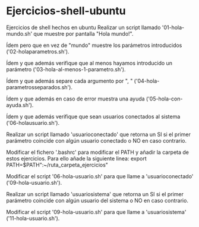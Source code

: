 # Ejercicios-shell-ubuntu
Ejercicios de shell hechos en ubuntu
Realizar un script llamado '01-hola-mundo.sh' que muestre por pantalla "Hola mundo!".

Ídem pero que en vez de "mundo" muestre los parámetros introducidos ('02-holaparametros.sh').

Ídem y que además verifique que al menos hayamos introducido un parámetro ('03-hola-al-menos-1-parametro.sh').

Ídem y que además separe cada argumento por ", " ('04-hola-parametrosseparados.sh').

Ídem y que además en caso de error muestra una ayuda ('05-hola-con-ayuda.sh').

Ídem y que además verifique que sean usuarios conectados al sistema ('06-holausuario.sh').

Realizar un script llamado 'usuarioconectado' que retorna un SI si el primer parámetro coincide con algún usuario conectado o NO en caso contrario.

Modificar el fichero '.bashrc' para modificar el PATH y añadir la carpeta de estos ejercicios. Para ello añade la siguiente linea: export PATH=$PATH":~/ruta_carpeta_ejercicios"

Modificar el script '06-hola-usuario.sh' para que llame a 'usuarioconectado' ('09-hola-usuario.sh').

Realizar un script llamado 'usuariosistema' que retorna un SI si el primer parámetro coincide con algún usuario del sistema o NO en caso contrario.

Modificar el script '09-hola-usuario.sh' para que llame a 'usuariosistema' ('11-hola-usuario.sh').

